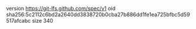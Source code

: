 version https://git-lfs.github.com/spec/v1
oid sha256:5c2112c6bd2a2640dd3838720b0cba27b886dd1fe1ea725bfbc5d59517afcabc
size 340
